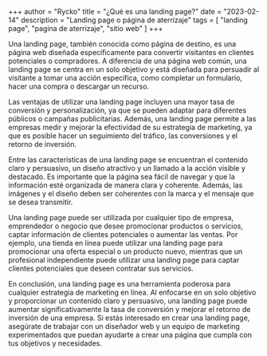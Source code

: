 +++
author = "Rycko"
title = "¿Qué es una landing page?"
date = "2023-02-14"
description = "Landing page o página de aterrizaje"
tags = [
    "landing page",
    "pagina de aterrizaje",
		"sitio web"
]
+++

<script async src="https://pagead2.googlesyndication.com/pagead/js/adsbygoogle.js?client=ca-pub-5337517241673026"
     crossorigin="anonymous"></script>
<!-- Anuncios en el blog de Rycko -->

<ins class="adsbygoogle"
     style="display:block"
     data-ad-client="ca-pub-5337517241673026"
     data-ad-slot="5359573623"
     data-ad-format="auto"
     data-full-width-responsive="true"></ins>

<script>
     (adsbygoogle = window.adsbygoogle || []).push({});
</script>

Una landing page, también conocida como página de destino, es una página web diseñada específicamente para convertir visitantes en clientes potenciales o compradores. A diferencia de una página web común, una landing page se centra en un solo objetivo y está diseñada para persuadir al visitante a tomar una acción específica, como completar un formulario, hacer una compra o descargar un recurso.

Las ventajas de utilizar una landing page incluyen una mayor tasa de conversión y personalización, ya que se pueden adaptar para diferentes públicos o campañas publicitarias. Además, una landing page permite a las empresas medir y mejorar la efectividad de su estrategia de marketing, ya que es posible hacer un seguimiento del tráfico, las conversiones y el retorno de inversión.

Entre las características de una landing page se encuentran el contenido claro y persuasivo, un diseño atractivo y un llamado a la acción visible y destacado. Es importante que la página sea fácil de navegar y que la información esté organizada de manera clara y coherente. Además, las imágenes y el diseño deben ser coherentes con la marca y el mensaje que se desea transmitir.

Una landing page puede ser utilizada por cualquier tipo de empresa, emprendedor o negocio que desee promocionar productos o servicios, captar información de clientes potenciales o aumentar las ventas. Por ejemplo, una tienda en línea puede utilizar una landing page para promocionar una oferta especial o un producto nuevo, mientras que un profesional independiente puede utilizar una landing page para captar clientes potenciales que deseen contratar sus servicios.

En conclusión, una landing page es una herramienta poderosa para cualquier estrategia de marketing en línea. Al enfocarse en un solo objetivo y proporcionar un contenido claro y persuasivo, una landing page puede aumentar significativamente la tasa de conversión y mejorar el retorno de inversión de una empresa. Si estás interesado en crear una landing page, asegúrate de trabajar con un diseñador web y un equipo de marketing experimentados que puedan ayudarte a crear una página que cumpla con tus objetivos y necesidades.
